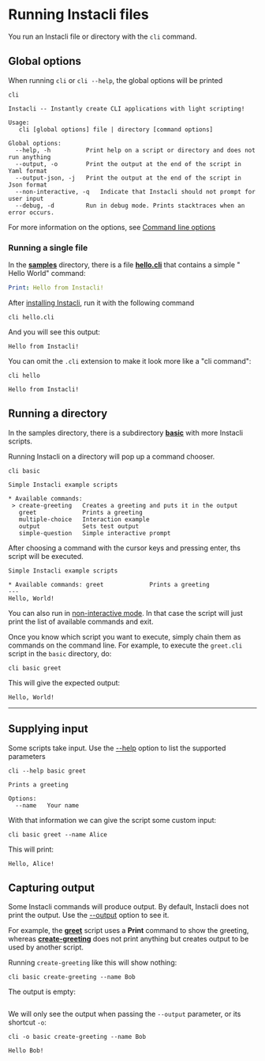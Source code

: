# Running Instacli files

You run an Instacli file or directory with the `cli` command.

## Global options

When running `cli` or `cli --help`, the global options will be printed

```shell cli
cli
```

```output
Instacli -- Instantly create CLI applications with light scripting!

Usage:
   cli [global options] file | directory [command options]

Global options:
  --help, -h          Print help on a script or directory and does not run anything
  --output, -o        Print the output at the end of the script in Yaml format
  --output-json, -j   Print the output at the end of the script in Json format
  --non-interactive, -q   Indicate that Instacli should not prompt for user input
  --debug, -d         Run in debug mode. Prints stacktraces when an error occurs.
```

For more information on the options, see [Command line options](Command%20line%20options.spec.md)

### Running a single file

In the **[samples](/samples)** directory, there is a file **[hello.cli](/samples/hello.cli)** that contains a simple "
Hello World" command:

```yaml file=hello.cli
Print: Hello from Instacli!
```

After [installing Instacli](/README.md#build--run), run it with the following command

```shell cli cd=samples
cli hello.cli
```

And you will see this output:

```output
Hello from Instacli!
```

You can omit the `.cli` extension to make it look more like a "cli command":

```shell cli cd=samples
cli hello
```

```output
Hello from Instacli!
```

## Running a directory

In the samples directory, there is a subdirectory **[basic](/samples/basic)** with more Instacli scripts.

Running Instacli on a directory will pop up a command chooser.

```shell ignore
cli basic
```

```
Simple Instacli example scripts

* Available commands: 
 > create-greeting   Creates a greeting and puts it in the output
   greet             Prints a greeting
   multiple-choice   Interaction example
   output            Sets test output
   simple-question   Simple interactive prompt
```

After choosing a command with the cursor keys and pressing enter, ths script will be executed.

```
Simple Instacli example scripts

* Available commands: greet             Prints a greeting
---
Hello, World!
```

You can also run in [non-interactive mode](Command%20line%20options.spec.md#--non-interactive). In that case the script
will just print the list of available commands and exit.

Once you know which script you want to execute, simply chain them as commands on the command line. For example, to
execute the `greet.cli` script in the `basic` directory, do:

```shell cli cd=samples
cli basic greet
```

This will give the expected output:

```output
Hello, World!
```

----------------------------------------------------------------------

## Supplying input

Some scripts take input. Use the [--help](Command%20line%20options.spec.md#--help) option to list the supported
parameters

```shell cli cd=samples
cli --help basic greet
```

```output
Prints a greeting

Options:
  --name   Your name
```

With that information we can give the script some custom input:

```shell cli cd=samples
cli basic greet --name Alice
```

This will print:

```output
Hello, Alice!
```

## Capturing output

Some Instacli commands will produce output. By default, Instacli does not print the output. Use
the [--output](Command%20line%20options.spec.md#--output) option to see it.

For example, the **[greet](/samples/basic/greet.cli)** script uses a **Print** command to show the greeting, whereas
**[create-greeting](/samples/basic/create-greeting.cli)** does not print anything but creates output to be used by
another script.

Running `create-greeting` like this will show nothing:

```shell cli cd=samples
cli basic create-greeting --name Bob
```

The output is empty:

```output
```

We will only see the output when passing the `--output` parameter, or its shortcut `-o`:

```shell cli cd=samples
cli -o basic create-greeting --name Bob
```

```output
Hello Bob!
```

<!-- TODO Document --output-json option -->
